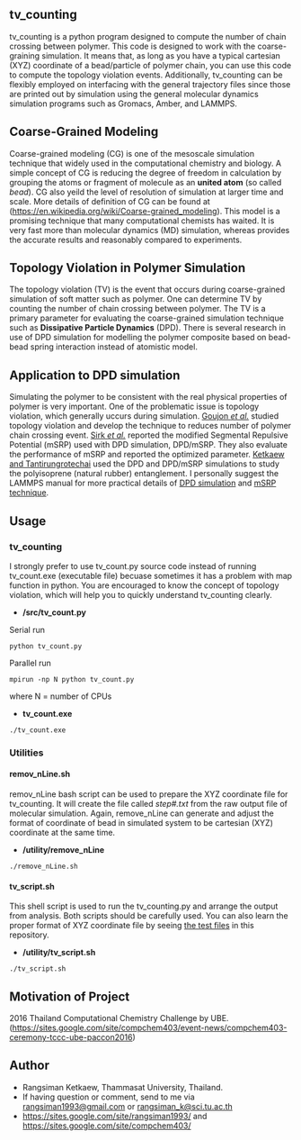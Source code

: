 ## tv_counting
tv_counting is a python program designed to compute the number of chain crossing between polymer. This code is designed to work with the coarse-graining simulation. It means that, as long as you have a typical cartesian (XYZ) coordinate of a bead/particle of polymer chain, you can use this code to compute the topology violation events. Additionally, tv_counting can be flexibly employed on interfacing with the general trajectory files since those are printed out by simulation using the general molecular dynamics simulation programs such as Gromacs, Amber, and LAMMPS.

## Coarse-Grained Modeling
Coarse-grained modeling (CG) is one of the mesoscale simulation technique that widely used in the computational chemistry and biology. A simple concept of CG is reducing the degree of freedom in calculation by grouping the atoms or fragment of molecule as an **united atom** (so called *bead*). CG also yeild the level of resolution of simulation at larger time and scale. More details of definition of CG can be found at (https://en.wikipedia.org/wiki/Coarse-grained_modeling). This model is a promising technique that many computational chemists has waited. It is very fast more than molecular dynamics (MD) simulation, whereas provides the accurate results and reasonably compared to experiments.

## Topology Violation in Polymer Simulation
The topology violation (TV) is the event that occurs during coarse-grained simulation of soft matter such as polymer. One can determine TV by counting the number of chain crossing between polymer. The TV is a primary parameter for evaluating the coarse-grained simulation technique such as **Dissipative Particle Dynamics** (DPD). There is several research in use of DPD simulation for modelling the polymer composite based on bead-bead spring interaction instead of atomistic model.

## Application to DPD simulation
Simulating the polymer to be consistent with the real physical properties of polymer is very important. One of the problematic issue is topology violation, which generally uccurs during simulation. [Goujon *et al.*](https://aip.scitation.org/doi/10.1063/1.2954022) studied topology violation and develop the technique to reduces number of polymer chain crossing event. [Sirk *et al.*](http://dx.doi.org/10.1063/1.3698476) reported the modified Segmental Repulsive Potential (mSRP) used with DPD simulation, DPD/mSRP. They also evaluate the performance of mSRP and reported the optimized parameter. [Ketkaew and Tantirungrotechai](http://onlinelibrary.wiley.com/doi/10.1002/mats.201700093/abstract) used the DPD and DPD/mSRP simulations to study the polyisoprene (natural rubber) entanglement. I personally suggest the LAMMPS manual for more practical details of [DPD simulation](http://lammps.sandia.gov/doc/pair_dpd.html) and [mSRP technique](http://lammps.sandia.gov/doc/pair_srp.html).

## Usage
### tv_counting
I strongly prefer to use tv_count.py source code instead of running tv_count.exe (executable file) becuase sometimes it has a problem with map function in python. You are encouraged to know the concept of topology violation, which will help you to quickly understand tv_counting clearly. </br>
* **/src/tv_count.py**

Serial run
```
python tv_count.py
```
Parallel run
```
mpirun -np N python tv_count.py
```
where N = number of CPUs

* **tv_count.exe**
```
./tv_count.exe
```

### Utilities

#### **remov_nLine.sh** 
remov_nLine bash script can be used to prepare the XYZ coordinate file for tv_counting. It will create the file called *step#.txt* from the raw output file of molecular simulation. Again, remove_nLine can generate and adjust the format of coordinate of bead in simulated system to be cartesian (XYZ) coordinate at the same time. 
* **/utility/remove_nLine**
```
./remove_nLine.sh
```

#### tv_script.sh
This shell script is used to run the tv_counting.py and arrange the output from analysis. Both scripts should be carefully used. You can also learn the proper format of XYZ coordinate file by seeing [the test files](https://github.com/rangsimanketkaew/tv_counting/tree/master/test) in this repository.
* **/utility/tv_script.sh**
```
./tv_script.sh
```

## Motivation of Project
2016 Thailand Computational Chemistry Challenge by UBE. (https://sites.google.com/site/compchem403/event-news/compchem403-ceremony-tccc-ube-paccon2016)
 
## Author
- Rangsiman Ketkaew, Thammasat University, Thailand.
- If having question or comment, send to me via rangsiman1993@gmail.com or rangsiman_k@sci.tu.ac.th
- https://sites.google.com/site/rangsiman1993/ and https://sites.google.com/site/compchem403/
